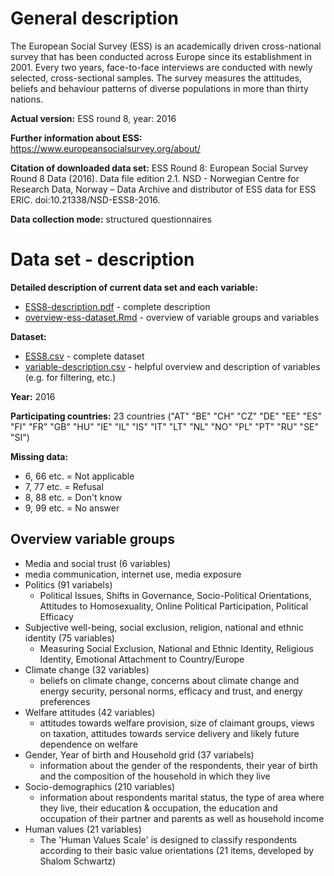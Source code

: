 # General description

The European Social Survey (ESS) is an academically driven cross-national survey that has been conducted across Europe since its establishment in 2001. Every two years, face-to-face interviews are conducted with newly selected, cross-sectional samples. The survey measures the attitudes, beliefs and behaviour patterns of diverse populations in more than thirty nations.

**Actual version:** 
ESS round 8, year: 2016

**Further information about ESS:** 
https://www.europeansocialsurvey.org/about/ 

**Citation of downloaded data set:** 
ESS Round 8: European Social Survey Round 8 Data (2016). Data file edition 2.1. NSD - Norwegian Centre for Research Data, Norway – Data Archive and distributor of ESS data for ESS ERIC. doi:10.21338/NSD-ESS8-2016.

**Data collection mode:**
structured questionnaires

# Data set - description

**Detailed description of current data set and each variable:**

- [ESS8-description.pdf](../ESS8-description.pdf) - complete description
- [overview-ess-dataset.Rmd](../overview-ess-dataset.Rmd) - overview of variable groups and variables

**Dataset:**

- [ESS8.csv](../ESS8.csv) - complete dataset
- [variable-description.csv](../variable-description.csv) - helpful overview and description of variables (e.g. for filtering, etc.)

**Year:** 
2016

**Participating countries:** 
23 countries ("AT" "BE" "CH" "CZ" "DE" "EE" "ES" "FI" "FR" "GB" "HU" "IE" "IL" "IS" "IT" "LT" "NL" "NO" "PL" "PT" "RU" "SE" "SI")

**Missing data:**

- 6, 66 etc. = Not applicable
- 7, 77 etc. = Refusal
- 8, 88 etc. = Don't know
- 9, 99 etc. = No answer

## Overview variable groups

- Media and social trust (6 variables)
 - media communication, internet use, media exposure
- Politics (91 variabels)
  + Political Issues, Shifts in Governance, Socio-Political Orientations, Attitudes to Homosexuality, Online Political Participation, Political Efficacy
- Subjective well-being, social exclusion, religion, national and ethnic identity (75 variables)
  + Measuring Social Exclusion, National and Ethnic Identity, Religious Identity, Emotional Attachment to Country/Europe
- Climate change (32 variables)
  + beliefs on climate change, concerns about climate change and energy security, personal norms, efficacy and trust, and energy preferences
- Welfare attitudes (42 variables)
  + attitudes towards welfare provision, size of claimant groups, views on taxation, attitudes towards service delivery and likely future dependence on welfare
- Gender, Year of birth and Household grid (37 variabels)
  + information about the gender of the respondents, their year of birth and the composition of the household in which they live
- Socio-demographics (210 variables)
  + information about respondents marital status, the type of area where they live, their education & occupation, the education and occupation of their partner and parents as well as household income
- Human values (21 variables)
  + The 'Human Values Scale' is designed to classify respondents according to their basic value orientations (21 items, developed by Shalom Schwartz)

